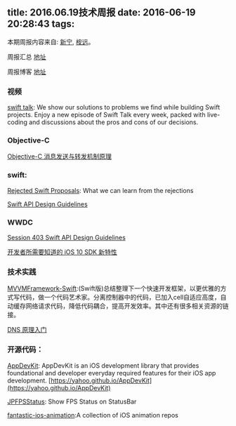 title: 2016.06.19技术周报
date: 2016-06-19 20:28:43
tags:
---

本期周报内容来自: [新宁](https://github.com/SSSSSSnail), [桉远](https://github.com/AnYuan)。

周报汇总 [地址](https://github.com/BaiduHiDeviOS/iOS-Tech-Weekly)

周报博客 [地址](http://baiduhidevios.github.io/)


### 视频
[swift talk](https://talk.objc.io/): We show our solutions to problems we find while building Swift projects. Enjoy a new episode of Swift Talk every week, packed with live-coding and discussions about the pros and cons of our decisions.

### Objective-C

[Objective-C 消息发送与转发机制原理](http://yulingtianxia.com/blog/2016/06/15/Objective-C-Message-Sending-and-Forwarding/)


### swift:

[Rejected Swift Proposals](http://chris.eidhof.nl/post/rejected-swift-proposals/): What we can learn from the rejections

[Swift API Design Guidelines](https://swift.org/documentation/api-design-guidelines/)

### WWDC

[Session 403 Swift API Design Guidelines](https://developer.apple.com/videos/play/wwdc2016/403/)

[开发者所需要知道的 iOS 10 SDK 新特性](https://onevcat.com/2016/06/ios-10-sdk/)


### 技术实践

[MVVMFramework-Swift](https://github.com/lovemo/MVVMFramework-Swift):(Swift版)总结整理下一个快速开发框架，以更优雅的方式写代码，做一个代码艺术家。分离控制器中的代码，已加入cell自适应高度，自动缓存网络请求代码，降低代码耦合，提高开发效率。其中还有很多相关资源的链接。

[DNS 原理入门](http://www.ruanyifeng.com/blog/2016/06/dns.html)


### 开源代码：

[AppDevKit](https://github.com/yahoo/AppDevKit): AppDevKit is an iOS development library that provides foundational and developer everyday required features for their iOS app development. [https://yahoo.github.io/AppDevKit](https://yahoo.github.io/AppDevKit)

[JPFPSStatus](https://github.com/joggerplus/JPFPSStatus): Show FPS Status on StatusBar

[fantastic-ios-animation](https://github.com/onmyway133/fantastic-ios-animation):A collection of iOS animation repos
